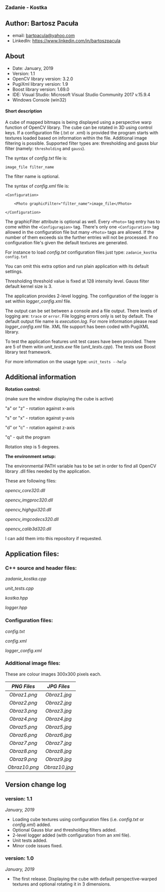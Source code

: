 ### Zadanie - Kostka
## Author: Bartosz Pacuła 
* email: [bartpacula@yahoo.com](mailto:bartpacula@yahoo.com)
* LinkedIn: <https://www.linkedin.com/in/bartoszpacula>
## About
* Date: January, 2019 
* Version: 1.1
* OpenCV library version: 3.2.0
* PugiXml library version: 1.9 
* Boost library version: 1.69.0
* IDE: Visual Studio: Microsoft Visual Studio Community 2017 v.15.9.4
* Windows Console (win32)

#### Short description
A cube of mapped bitmaps is being displayed using a perspective warp function of OpenCV library. The cube can be rotated in 3D using control keys.
If a configuration file (.txt or .xml) is provided the program starts with textures loaded based on information within the file. Additional image filtering is possible. Supported filter types are: thresholding and gauss blur filter (namely: `thresholding` and `gauss`).

The syntax of *config.txt* file is:
    
    image_file filter_name

The filter name is optional.

The syntax of *config.xml* file is:

    <Configuration>
     
		<Photo graphicFilter="filter_name">image_file</Photo>
		
	</Configuration>

The graphicFilter attribute is optional as well. Every `<Photo>` tag entry has to come within the `<Configuragion>` tag. There's only one `<Configuration>` tag allowed in the configuration file but many `<Photo>` tags are allowed. If the number of them exceeds six the further entries will not be processed. If no configuration file's given the default textures are generated.

For instance to load *config.txt* configuration files just type: `zadanie_kostka config.txt` 

You can omit this extra option and run plain application with its default settings.

Thresholding threshold value is fixed at 128 intensity level. Gauss filter default kernel size is 3.

The application provides 2-level logging. The configuration of the logger is set within *logger_config.xml* file.

The output can be set between a console and a file output. There levels of logging are: `trace` or `error`. File logging errors only is set by default. The default output file name is *execution.log*. For more information please read *logger_config.xml* file. XML file support has been coded with PugiXML library.

To test the application features unit test cases have been provided. There are 5 of them witin *unit_tests.exe* file (*unit_tests.cpp*). The tests use Boost library test framework.

For more information on the usage type: `unit_tests --help`

## Additional information

**Rotation control:**

(make sure the window displaying the cube is active)

"a" or "z" - rotation against x-axis

"s" or "x" - rotation against y-axis

"d" or "c" - rotation against z-axis

"q" - quit the program

Rotation step is 5 degrees.

**The environment setup:**

The environmental PATH variable has to be set in order to find all OpenCV library .dll files needed by the application.

These are following files:

*opencv_core320.dll*

*opencv_imgproc320.dll*

*opencv_highgui320.dll*

*opencv_imgcodecs320.dll*

*opencv_calib3d320.dll*

I can add them into this repository if requested.

## Application files:

### C++ source and header files:

*zadanie_kostka.cpp*

*unit_tests.cpp*

*kostka.hpp*

*logger.hpp*

### Configuration files:

*config.txt*

*config.xml*

*logger_config.xml*

### Additional image files:

These are colour images 300x300 pixels each. 

  |  *PNG Files*  |  *JPG Files*  |
  |  :----------:  |  :----------:  |
  |  *Obraz1.png*  |  *Obraz1.jpg*  |
  |  *Obraz2.png*  |  *Obraz2.jpg*  |
  |  *Obraz3.png*  |  *Obraz3.jpg*  |
  |  *Obraz4.png*  |  *Obraz4.jpg*  |
  |  *Obraz5.png*  |  *Obraz5.jpg*  |
  |  *Obraz6.png*  |  *Obraz6.jpg*  |
  |  *Obraz7.png*  |  *Obraz7.jpg*  |
  |  *Obraz8.png*  |  *Obraz8.jpg*  |
  |  *Obraz9.png*  |  *Obraz9.jpg*  |
  |  *Obraz10.png* |  *Obraz10.jpg* |

## Version change log

### version: 1.1

*January, 2019*

* Loading cube textures using configuration files (i.e. *config.txt* or *config.xml*) added.
* Optional Gauss blur and thresholding filters added.
* 2-level logger added (with configuration from an xml file).
* Unit tests added.
* Minor code issues fixed.

### version: 1.0

*January, 2019*

* The first release. Displaying the cube with default perspective-warped textures and optional rotating it in 3 dimensions.
